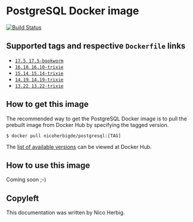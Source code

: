 # PostgreSQL Docker image

[![Build Status](https://github.com/nicoherbigio/docker-postgresql/actions/workflows/build-docker-images.yml/badge.svg)](https://github.com/nicoherbigio/docker-postgresql/actions/workflows/build-docker-images.yml)

## Supported tags and respective `Dockerfile` links

 * [`17.5`, `17.5-bookworm`](https://github.com/nicoherbigio/docker-postgresql/blob/main/17.5/debian/default/Dockerfile)
 * [`16.10`, `16.10-trixie`](https://github.com/nicoherbigio/docker-postgresql/blob/main/16.10/debian/default/Dockerfile)
 * [`15.14`, `15.14-trixie`](https://github.com/nicoherbigio/docker-postgresql/blob/main/15.14/debian/default/Dockerfile)
 * [`14.19`, `14.19-trixie`](https://github.com/nicoherbigio/docker-postgresql/blob/main/14.19/debian/default/Dockerfile)
 * [`13.22`, `13.22-trixie`](https://github.com/nicoherbigio/docker-postgresql/blob/main/13.22/debian/default/Dockerfile)

## How to get this image

The recommended way to get the PostgreSQL Docker image is to pull the prebuilt image from Docker Hub by specifying the tagged version.

```console
$ docker pull nicoherbigde/postgresql:[TAG]
```

The [list of available versions](https://hub.docker.com/r/nicoherbigde/postgresql/tags) can be viewed at Docker Hub.

## How to use this image

Coming soon ;-)

## Copyleft

This documentation was written by Nico Herbig.
